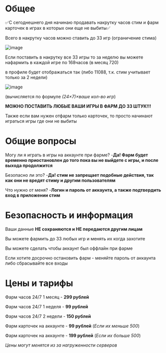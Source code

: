 # Общее

:white_check_mark:С сегоднешнего дня начинаю продавать накрутку часов стим и фарм карточек в играх в которых они еще не выбиты:white_check_mark:


Всего в накрутку часов можно ставить до 33 игр (ограничение стима)

![image](https://github.com/spacecollapse/steam-hour-boost/assets/53594431/25435727-64a2-4aac-ab3a-09d7fc804104)


Если поставить в накрутку все 33 игры то за неделю вы можете нафармить в каждой игре по 168часов (в месяц 720)

в профиле будет отображаться так (либо 11088, т.к. стим учитывает только за 2 недели)

![image](https://github.com/spacecollapse/steam-hour-boost/assets/53594431/b65fcd4d-b3c8-4d0b-b06b-427db3217889)


(вычисляется по формуле *(24×7)×ваше кол-во игр*)


**МОЖНО ПОСТАВИТЬ ЛЮБЫЕ ВАШИ ИГРЫ В ФАРМ ДО 33 ШТУК!!!**

Также если вам нужен отфарм только карточек, то просто начинают играться игры где они не выбиты 

# Общие вопросы

Могу ли я играть в игры на аккаунте при фарме? -**Да! Фарм будет временно приостановлен до того пока вы не выйдете с игры, и после выхода продолжится**

Безопасно ли это? -**Да! стим не запрещает подобные действия, так как они не вредят стиму и другим пользователям**

Что нужно от меня? -**Логин и пароль от аккаунта, а также подтвердить вход в приложении стим**

# Безопасность и информация

Ваши данные **НЕ сохраняются и НЕ передаются другим лицам**

Вы можете фармить до 33 любых игр и менять их когда захотите

Вы можете сделать чтобы аккаунт был оффлайн при фарме

Если хотите досрочно остановить фарм - меняйте пароль от аккаунта либо сбрасывайте все входы

# Цены и тарифы

Фарм часов 24/7 1 месяц - **299 рублей**

Фарм часов 24/7 1 неделя - **99 рублей**

Фарм часов 24/7 2 недели - **150 рублей**

Фарм карточек на аккаунте - **99 рублей** (*Если их меньше 500*) 

Фарм карточек на аккаунте - **199 рублей** (*Если их больше 500*) 

*Цены могут менятся из за нагруженности серверов*
 







